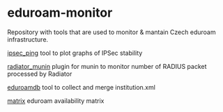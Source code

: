 # eduroam-monitor

Repository with tools that are used to monitor & mantain Czech eduroam infrastructure.

[ipsec_ping](ipsec_ping) tool to plot graphs of IPSec stability

[radiator_munin](radiator_munin) plugin for munin to monitor number of RADIUS packet processed by Radiator

[eduroamdb](eduroamdb) tool to collect and merge institution.xml

[matrix](matrix) eduroam availability matrix
